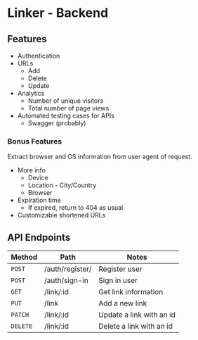 # Linker - Backend

## Features

- Authentication
- URLs
  - Add
  - Delete
  - Update
- Analytics
  - Number of unique visitors
  - Total number of page views
- Automated testing cases for APIs
  - Swagger (probably)

### Bonus Features

Extract browser and OS information from user agent of request.

- More info
  - Device
  - Location - City/Country
  - Browser
- Expiration time
  - If expired, return to 404 as usual
- Customizable shortened URLs

## API Endpoints

| Method   | Path            | Notes                    |
| -------- | --------------- | ------------------------ |
| `POST`   | /auth/register/ | Register user            |
| `POST`   | /auth/sign-in   | Sign in user             |
| `GET`    | /link/:id       | Get link information     |
| `PUT`    | /link           | Add a new link           |
| `PATCH`  | /link/:id       | Update a link with an id |
| `DELETE` | /link/:id       | Delete a link with an id |
